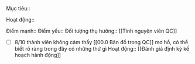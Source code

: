 

Mục tiêu::

Hoạt động::

Điểm mạnh::
Điểm yếu:: 
Đối tượng thụ hưởng:: [[Tình nguyện viên QC]]

- [ ] 8/10 thành viên không cảm thấy [[00.0 Bản đồ trong QC]] mơ hồ, có thể biết rõ ràng trong đây có những thứ gì
Hoạt động:: [[Đánh giá định kỳ kế hoạch hành động]]